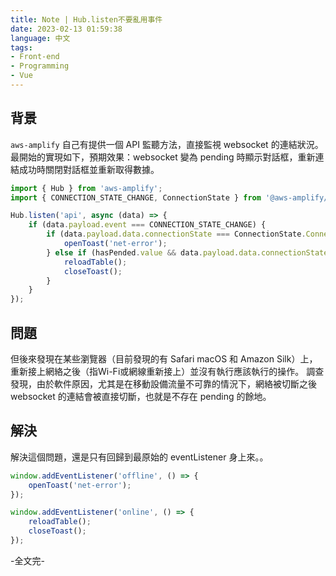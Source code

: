 ```yaml
---
title: Note | Hub.listen不要亂用事件
date: 2023-02-13 01:59:38
language: 中文
tags:
- Front-end
- Programming
- Vue
---
```


## 背景

`aws-amplify` 自己有提供一個 API 監聽方法，直接監視 websocket 的連結狀況。
最開始的實現如下，預期效果：websocket 變為 pending 時顯示對話框，重新連結成功時關閉對話框並重新取得數據。

```javascript
import { Hub } from 'aws-amplify';
import { CONNECTION_STATE_CHANGE, ConnectionState } from '@aws-amplify/pubsub';

Hub.listen('api', async (data) => {
	if (data.payload.event === CONNECTION_STATE_CHANGE) {
		if (data.payload.data.connectionState === ConnectionState.ConnectedPendingNetwork) {
			openToast('net-error');
		} else if (hasPended.value && data.payload.data.connectionState === ConnectionState.Connected) {
			reloadTable();
			closeToast();
		}
	}
});
```

## 問題

但後來發現在某些瀏覽器（目前發現的有 Safari macOS 和 Amazon Silk）上，重新接上網絡之後（指Wi-Fi或網線重新接上）並沒有執行應該執行的操作。
調查發現，由於軟件原因，尤其是在移動設備流量不可靠的情況下，網絡被切斷之後 websocket 的連結會被直接切斷，也就是不存在 pending 的餘地。

## 解決

解決這個問題，還是只有回歸到最原始的 eventListener 身上來。。

```javascript
window.addEventListener('offline', () => {
	openToast('net-error');
});

window.addEventListener('online', () => {
	reloadTable();
	closeToast();
});
```

-全文完-
